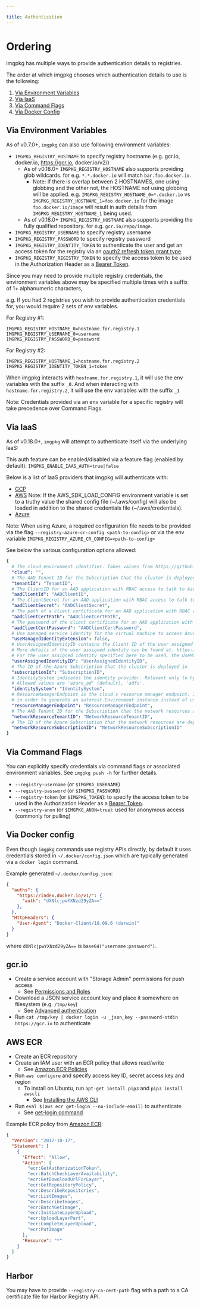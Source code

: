 ```yaml
---

title: Authentication
---
```


# Ordering

imgpkg has multiple ways to provide authentication details to registries.

The order at which imgpkg chooses which authentication details to use is the following:

1. [Via Environment Variables](#via-environment-variables)
1. [Via IaaS](#via-iaas)
1. [Via Command Flags](#via-command-flags)
1. [Via Docker Config](#via-docker-config)

## Via Environment Variables

As of v0.7.0+, `imgpkg` can also use following environment variables:

- `IMGPKG_REGISTRY_HOSTNAME` to specify registry hostname (e.g. gcr.io, docker.io, https://gcr.io, docker.io/v2/)
  - As of v0.18.0+ `IMGPKG_REGISTRY_HOSTNAME` also supports providing glob wildcards. for e.g. `*.*.docker.io` will match `bar.foo.docker.io`. 
    - Note: if there is overlap between 2 HOSTNAMES, one using globbing and the other not, the HOSTNAME not using globbing will be applied. e.g. `IMGPKG_REGISTRY_HOSTNAME_0=*.docker.io` vs `IMGPKG_REGISTRY_HOSTNAME_1=foo.docker.io` for the image `foo.docker.io/image` will result in auth details from `IMGPKG_REGISTRY_HOSTNAME_1` being used.
  - As of v0.18.0+ `IMGPKG_REGISTRY_HOSTNAME` also supports providing the fully qualified repository. for e.g. `gcr.io/repo/image`. 
- `IMGPKG_REGISTRY_USERNAME` to specify registry username
- `IMGPKG_REGISTRY_PASSWORD` to specify registry password
- `IMGPKG_REGISTRY_IDENTITY_TOKEN` to authenticate the user and get an access token for the registry via an [oauth2 refresh token grant type](https://docs.docker.com/registry/spec/auth/oauth/).
- `IMGPKG_REGISTRY_REGISTRY_TOKEN` to specify the access token to be used in the Authorization Header as a [Bearer Token](https://docs.docker.com/registry/spec/auth/token/#using-the-bearer-token).

Since you may need to provide multiple registry credentials, the environment variables above may be specified multiple times with a suffix of 1+ alphanumeric characters,

e.g. If you had 2 registries you wish to provide authentication credentials for, you would require 2 sets of env variables.

For Registry #1:

```
IMGPKG_REGISTRY_HOSTNAME_0=hostname.for.registry.1
IMGPKG_REGISTRY_USERNAME_0=username
IMGPKG_REGISTRY_PASSWORD_0=password
```

For Registry #2:

```
IMGPKG_REGISTRY_HOSTNAME_1=hostname.for.registry.2
IMGPKG_REGISTRY_IDENTITY_TOKEN_1=token
```

When imgpkg interacts with `hostname.for.registry.1`, it will use the env variables with the suffix `_0`. And when interacting with `hostname.for.registry.2`, it will use the env variables with the suffix `_1`


Note: Credentials provided via an env variable for a specific registry will take precedence over Command Flags.

## Via IaaS

As of v0.18.0+, `imgpkg` will attempt to authenticate itself via the underlying IaaS:

This auth feature can be enabled/disabled via a feature flag (enabled by default): `IMGPKG_ENABLE_IAAS_AUTH=true|false`

Below is a list of IaaS providers that imgpkg will authenticate with:

- [GCP](https://cloud.google.com/compute/docs/metadata/overview)
- [AWS](https://docs.aws.amazon.com/AWSEC2/latest/UserGuide/ec2-instance-metadata.html) Note: If the AWS_SDK_LOAD_CONFIG environment variable is set to a truthy value the shared config file (~/.aws/config) will
also be loaded in addition to the shared credentials file (~/.aws/credentials).
- [Azure](https://docs.microsoft.com/en-us/azure/active-directory/managed-identities-azure-resources/how-managed-identities-work-vm)

Note: When using Azure, a required configuration file needs to be provided via the flag `--registry-azure-cr-config <path-to-config>` or via the env variable `IMGPKG_REGISTRY_AZURE_CR_CONFIG=<path-to-config>`

See below the various configuration options allowed:
```yaml
{
  # The cloud environment identifier. Takes values from https://github.com/Azure/go-autorest/blob/ec5f4903f77ed9927ac95b19ab8e44ada64c1356/autorest/azure/environments.go#L13
  "cloud": "",
  # The AAD Tenant ID for the Subscription that the cluster is deployed in
  "tenantId": "TenantID",
  # The ClientID for an AAD application with RBAC access to talk to Azure RM APIs
  "aadClientId": "AADClientID",
  # The ClientSecret for an AAD application with RBAC access to talk to Azure RM APIs
  "aadClientSecret": "AADClientSecret",
  # The path of a client certificate for an AAD application with RBAC access to talk to Azure RM APIs
  "aadClientCertPath": "AADClientCertPath",
  # The password of the client certificate for an AAD application with RBAC access to talk to Azure RM APIs
  "aadClientCertPassword": "AADClientCertPassword",
  # Use managed service identity for the virtual machine to access Azure ARM APIs
  "useManagedIdentityExtension": false,
  # UserAssignedIdentityID contains the Client ID of the user assigned MSI which is assigned to the underlying VMs. If empty the user assigned identity is not used.
  # More details of the user assigned identity can be found at: https://docs.microsoft.com/en-us/azure/active-directory/managed-service-identity/overview
  # For the user assigned identity specified here to be used, the UseManagedIdentityExtension has to be set to true.
  "userAssignedIdentityID": "UserAssignedIdentityID",
  # The ID of the Azure Subscription that the cluster is deployed in
  "subscriptionId": "SubscriptionID",
  # IdentitySystem indicates the identity provider. Relevant only to hybrid clouds (Azure Stack).
  # Allowed values are 'azure_ad' (default), 'adfs'.
  "identitySystem": "IdentitySystem",
  # ResourceManagerEndpoint is the cloud's resource manager endpoint. If set, cloud provider queries this endpoint
  # in order to generate an autorest.Environment instance instead of using one of the pre-defined Environments.
  "resourceManagerEndpoint": "ResourceManagerEndpoint",
  # The AAD Tenant ID for the Subscription that the network resources are deployed in
  "networkResourceTenantID": "NetworkResourceTenantID",
  # The ID of the Azure Subscription that the network resources are deployed in
  "networkResourceSubscriptionID": "NetworkResourceSubscriptionID"
}
```


## Via Command Flags

You can explicitly specify credentials via command flags or associated environment variables. See `imgpkg push -h` for further details.

- `--registry-username` (or `$IMGPKG_USERNAME`)
- `--registry-password` (or `$IMGPKG_PASSWORD`)
- `--registry-token` (or `$IMGPKG_TOKEN`): to specify the access token to be used in the Authorization Header as a [Bearer Token](https://docs.docker.com/registry/spec/auth/token/#using-the-bearer-token).
- `--registry-anon` (or `$IMGPKG_ANON=true`): used for anonymous access (commonly for pulling)

## Via Docker config

Even though `imgpkg` commands use registry APIs directly, by default it uses credentials stored in `~/.docker/config.json` which are typically generated via a `docker login` command.

Example generated `~/.docker/config.json`:

```json
{
  "auths": {
    "https://index.docker.io/v1/": {
      "auth": "dXNlcjpwYXNzd29yZA=="
    },
  },
  "HttpHeaders": {
    "User-Agent": "Docker-Client/18.09.6 (darwin)"
  }
}
```

where `dXNlcjpwYXNzd29yZA==` is `base64("username:password")`.

## gcr.io

- Create a service account with "Storage Admin" permissions for push access
  - See [Permissions and Roles](https://cloud.google.com/container-registry/docs/access-control#permissions_and_roles)
- Download a JSON service account key and place it somewhere on filesystem (e.g. `/tmp/key`)
  - See [Advanced authentication](https://cloud.google.com/container-registry/docs/advanced-authentication#json_key_file)
- Run `cat /tmp/key | docker login -u _json_key --password-stdin https://gcr.io` to authenticate

## AWS ECR

- Create an ECR repository
- Create an IAM user with an ECR policy that allows read/write
  - See [Amazon ECR Policies](https://docs.aws.amazon.com/AmazonECR/latest/userguide/ecr_managed_policies.html)
- Run `aws configure` and specify access key ID, secret access key and region
  - To install on Ubuntu, run `apt-get install pip3` and `pip3 install awscli`
    - See [Installing the AWS CLI](https://docs.aws.amazon.com/cli/latest/userguide/cli-chap-install.html)
- Run `eval $(aws ecr get-login --no-include-email)` to authenticate
  - See [get-login command](https://docs.aws.amazon.com/cli/latest/reference/ecr/get-login.html)

Example ECR policy from [Amazon ECR](https://docs.aws.amazon.com/AmazonECR/latest/userguide/ecr_managed_policies.html):

```json
{
  "Version": "2012-10-17",
  "Statement": [
    {
      "Effect": "Allow",
      "Action": [
        "ecr:GetAuthorizationToken",
        "ecr:BatchCheckLayerAvailability",
        "ecr:GetDownloadUrlForLayer",
        "ecr:GetRepositoryPolicy",
        "ecr:DescribeRepositories",
        "ecr:ListImages",
        "ecr:DescribeImages",
        "ecr:BatchGetImage",
        "ecr:InitiateLayerUpload",
        "ecr:UploadLayerPart",
        "ecr:CompleteLayerUpload",
        "ecr:PutImage"
      ],
      "Resource": "*"
    }
  ]
}
```

## Harbor

You may have to provide `--registry-ca-cert-path` flag with a path to a CA certificate file for Harbor Registry API.
